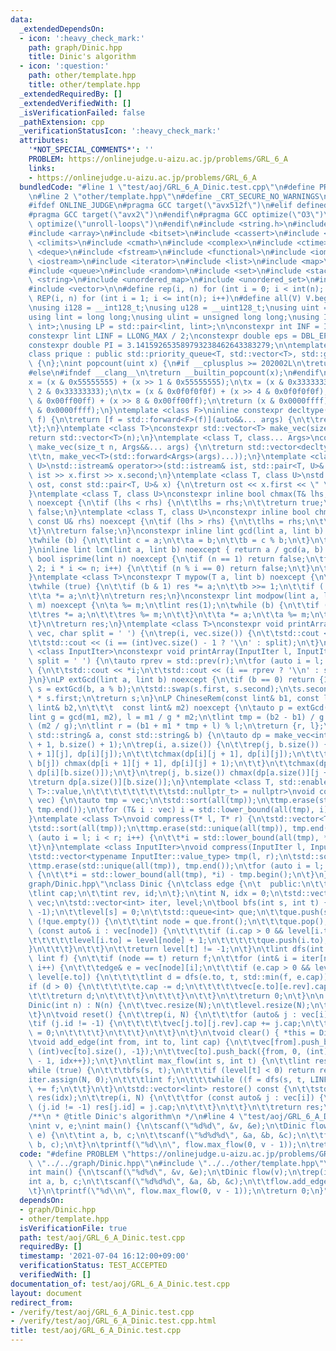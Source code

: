```yaml
---
data:
  _extendedDependsOn:
  - icon: ':heavy_check_mark:'
    path: graph/Dinic.hpp
    title: Dinic's algorithm
  - icon: ':question:'
    path: other/template.hpp
    title: other/template.hpp
  _extendedRequiredBy: []
  _extendedVerifiedWith: []
  _isVerificationFailed: false
  _pathExtension: cpp
  _verificationStatusIcon: ':heavy_check_mark:'
  attributes:
    '*NOT_SPECIAL_COMMENTS*': ''
    PROBLEM: https://onlinejudge.u-aizu.ac.jp/problems/GRL_6_A
    links:
    - https://onlinejudge.u-aizu.ac.jp/problems/GRL_6_A
  bundledCode: "#line 1 \"test/aoj/GRL_6_A_Dinic.test.cpp\"\n#define PROBLEM \"https://onlinejudge.u-aizu.ac.jp/problems/GRL_6_A\"\
    \n#line 2 \"other/template.hpp\"\n#define _CRT_SECURE_NO_WARNINGS\n#ifndef __clang__\n\
    #ifdef ONLINE_JUDGE\n#pragma GCC target(\"avx512f\")\n#elif defined EVAL\n#else\n\
    #pragma GCC target(\"avx2\")\n#endif\n#pragma GCC optimize(\"O3\")\n#pragma GCC\
    \ optimize(\"unroll-loops\")\n#endif\n#include <string.h>\n#include <algorithm>\n\
    #include <array>\n#include <bitset>\n#include <cassert>\n#include <cfloat>\n#include\
    \ <climits>\n#include <cmath>\n#include <complex>\n#include <ctime>\n#include\
    \ <deque>\n#include <fstream>\n#include <functional>\n#include <iomanip>\n#include\
    \ <iostream>\n#include <iterator>\n#include <list>\n#include <map>\n#include <memory>\n\
    #include <queue>\n#include <random>\n#include <set>\n#include <stack>\n#include\
    \ <string>\n#include <unordered_map>\n#include <unordered_set>\n#include <utility>\n\
    #include <vector>\n\n#define rep(i, n) for (int i = 0; i < int(n); i++)\n#define\
    \ REP(i, n) for (int i = 1; i <= int(n); i++)\n#define all(V) V.begin(), V.end()\n\
    \nusing i128 = __int128_t;\nusing u128 = __uint128_t;\nusing uint = unsigned int;\n\
    using lint = long long;\nusing ulint = unsigned long long;\nusing IP = std::pair<int,\
    \ int>;\nusing LP = std::pair<lint, lint>;\n\nconstexpr int INF = INT_MAX / 2;\n\
    constexpr lint LINF = LLONG_MAX / 2;\nconstexpr double eps = DBL_EPSILON * 10;\n\
    constexpr double PI = 3.141592653589793238462643383279;\n\ntemplate <class T>\n\
    class prique : public std::priority_queue<T, std::vector<T>, std::greater<T>>\
    \ {\n};\nint popcount(uint x) {\n#if __cplusplus >= 202002L\n\treturn std::popcount(x);\n\
    #else\n#ifndef __clang__\n\treturn __builtin_popcount(x);\n#endif\n#endif\n\t\
    x = (x & 0x55555555) + (x >> 1 & 0x55555555);\n\tx = (x & 0x33333333) + (x >>\
    \ 2 & 0x33333333);\n\tx = (x & 0x0f0f0f0f) + (x >> 4 & 0x0f0f0f0f);\n\tx = (x\
    \ & 0x00ff00ff) + (x >> 8 & 0x00ff00ff);\n\treturn (x & 0x0000ffff) + (x >> 16\
    \ & 0x0000ffff);\n}\ntemplate <class F>\ninline constexpr decltype(auto) lambda_fix(F&&\
    \ f) {\n\treturn [f = std::forward<F>(f)](auto&&... args) {\n\t\treturn f(f, std::forward<decltype(args)>(args)...);\n\
    \t};\n}\ntemplate <class T>\nconstexpr std::vector<T> make_vec(size_t n) {\n\t\
    return std::vector<T>(n);\n}\ntemplate <class T, class... Args>\nconstexpr auto\
    \ make_vec(size_t n, Args&&... args) {\n\treturn std::vector<decltype(make_vec<T>(args...))>(\n\
    \t\tn, make_vec<T>(std::forward<Args>(args)...));\n}\ntemplate <class T, class\
    \ U>\nstd::istream& operator>>(std::istream& ist, std::pair<T, U>& x) {\n\treturn\
    \ ist >> x.first >> x.second;\n}\ntemplate <class T, class U>\nstd::ostream& operator<<(std::ostream&\
    \ ost, const std::pair<T, U>& x) {\n\treturn ost << x.first << \" \" << x.second;\n\
    }\ntemplate <class T, class U>\nconstexpr inline bool chmax(T& lhs, const U& rhs)\
    \ noexcept {\n\tif (lhs < rhs) {\n\t\tlhs = rhs;\n\t\treturn true;\n\t}\n\treturn\
    \ false;\n}\ntemplate <class T, class U>\nconstexpr inline bool chmin(T& lhs,\
    \ const U& rhs) noexcept {\n\tif (lhs > rhs) {\n\t\tlhs = rhs;\n\t\treturn true;\n\
    \t}\n\treturn false;\n}\nconstexpr inline lint gcd(lint a, lint b) noexcept {\n\
    \twhile (b) {\n\t\tlint c = a;\n\t\ta = b;\n\t\tb = c % b;\n\t}\n\treturn a;\n\
    }\ninline lint lcm(lint a, lint b) noexcept { return a / gcd(a, b) * b; }\nconstexpr\
    \ bool isprime(lint n) noexcept {\n\tif (n == 1) return false;\n\tfor (int i =\
    \ 2; i * i <= n; i++) {\n\t\tif (n % i == 0) return false;\n\t}\n\treturn true;\n\
    }\ntemplate <class T>\nconstexpr T mypow(T a, lint b) noexcept {\n\tT res(1);\n\
    \twhile (true) {\n\t\tif (b & 1) res *= a;\n\t\tb >>= 1;\n\t\tif (!b) break;\n\
    \t\ta *= a;\n\t}\n\treturn res;\n}\nconstexpr lint modpow(lint a, lint b, lint\
    \ m) noexcept {\n\ta %= m;\n\tlint res(1);\n\twhile (b) {\n\t\tif (b & 1) {\n\t\
    \t\tres *= a;\n\t\t\tres %= m;\n\t\t}\n\t\ta *= a;\n\t\ta %= m;\n\t\tb >>= 1;\n\
    \t}\n\treturn res;\n}\ntemplate <class T>\nconstexpr void printArray(const std::vector<T>&\
    \ vec, char split = ' ') {\n\trep(i, vec.size()) {\n\t\tstd::cout << vec[i];\n\
    \t\tstd::cout << (i == (int)vec.size() - 1 ? '\\n' : split);\n\t}\n}\ntemplate\
    \ <class InputIter>\nconstexpr void printArray(InputIter l, InputIter r, char\
    \ split = ' ') {\n\tauto rprev = std::prev(r);\n\tfor (auto i = l; i != r; i++)\
    \ {\n\t\tstd::cout << *i;\n\t\tstd::cout << (i == rprev ? '\\n' : split);\n\t\
    }\n}\nLP extGcd(lint a, lint b) noexcept {\n\tif (b == 0) return {1, 0};\n\tLP\
    \ s = extGcd(b, a % b);\n\tstd::swap(s.first, s.second);\n\ts.second -= a / b\
    \ * s.first;\n\treturn s;\n}\nLP ChineseRem(const lint& b1, const lint& m1, const\
    \ lint& b2,\n\t\t\t  const lint& m2) noexcept {\n\tauto p = extGcd(m1, m2);\n\t\
    lint g = gcd(m1, m2), l = m1 / g * m2;\n\tlint tmp = (b2 - b1) / g * p.first %\
    \ (m2 / g);\n\tlint r = (b1 + m1 * tmp + l) % l;\n\treturn {r, l};\n}\nint LCS(const\
    \ std::string& a, const std::string& b) {\n\tauto dp = make_vec<int>(a.size()\
    \ + 1, b.size() + 1);\n\trep(i, a.size()) {\n\t\trep(j, b.size()) {\n\t\t\tchmax(dp[i\
    \ + 1][j], dp[i][j]);\n\t\t\tchmax(dp[i][j + 1], dp[i][j]);\n\t\t\tif (a[i] ==\
    \ b[j]) chmax(dp[i + 1][j + 1], dp[i][j] + 1);\n\t\t}\n\t\tchmax(dp[i + 1][b.size()],\
    \ dp[i][b.size()]);\n\t}\n\trep(j, b.size()) chmax(dp[a.size()][j + 1], dp[a.size()][j]);\n\
    \treturn dp[a.size()][b.size()];\n}\ntemplate <class T, std::enable_if_t<std::is_convertible<int,\
    \ T>::value,\n\t\t\t\t\t\t\t\t\tstd::nullptr_t> = nullptr>\nvoid compress(std::vector<T>&\
    \ vec) {\n\tauto tmp = vec;\n\tstd::sort(all(tmp));\n\ttmp.erase(std::unique(all(tmp)),\
    \ tmp.end());\n\tfor (T& i : vec) i = std::lower_bound(all(tmp), i) - tmp.begin();\n\
    }\ntemplate <class T>\nvoid compress(T* l, T* r) {\n\tstd::vector<T> tmp(l, r);\n\
    \tstd::sort(all(tmp));\n\ttmp.erase(std::unique(all(tmp)), tmp.end());\n\tfor\
    \ (auto i = l; i < r; i++) {\n\t\t*i = std::lower_bound(all(tmp), *i) - tmp.begin();\n\
    \t}\n}\ntemplate <class InputIter>\nvoid compress(InputIter l, InputIter r) {\n\
    \tstd::vector<typename InputIter::value_type> tmp(l, r);\n\tstd::sort(all(tmp));\n\
    \ttmp.erase(std::unique(all(tmp)), tmp.end());\n\tfor (auto i = l; i < r; i++)\
    \ {\n\t\t*i = std::lower_bound(all(tmp), *i) - tmp.begin();\n\t}\n}\n#line 3 \"\
    graph/Dinic.hpp\"\nclass Dinic {\n\tclass edge {\n\t  public:\n\t\tint to;\n\t\
    \tlint cap;\n\t\tint rev, id;\n\t};\n\tint N, idx = 0;\n\tstd::vector<std::vector<edge>>\
    \ vec;\n\tstd::vector<int> iter, level;\n\tbool bfs(int s, int t) {\n\t\tlevel.assign(N,\
    \ -1);\n\t\tlevel[s] = 0;\n\t\tstd::queue<int> que;\n\t\tque.push(s);\n\t\twhile\
    \ (!que.empty()) {\n\t\t\tint node = que.front();\n\t\t\tque.pop();\n\t\t\tfor\
    \ (const auto& i : vec[node]) {\n\t\t\t\tif (i.cap > 0 && level[i.to] == -1) {\n\
    \t\t\t\t\tlevel[i.to] = level[node] + 1;\n\t\t\t\t\tque.push(i.to);\n\t\t\t\t\
    }\n\t\t\t}\n\t\t}\n\t\treturn level[t] != -1;\n\t}\n\tlint dfs(int node, int t,\
    \ lint f) {\n\t\tif (node == t) return f;\n\t\tfor (int& i = iter[node]; i < vec[node].size();\
    \ i++) {\n\t\t\tedge& e = vec[node][i];\n\t\t\tif (e.cap > 0 && level[node] <\
    \ level[e.to]) {\n\t\t\t\tlint d = dfs(e.to, t, std::min(f, e.cap));\n\t\t\t\t\
    if (d > 0) {\n\t\t\t\t\te.cap -= d;\n\t\t\t\t\tvec[e.to][e.rev].cap += d;\n\t\t\
    \t\t\treturn d;\n\t\t\t\t}\n\t\t\t}\n\t\t}\n\t\treturn 0;\n\t}\n\n  public:\n\t\
    Dinic(int n) : N(n) {\n\t\tvec.resize(N);\n\t\tlevel.resize(N);\n\t\titer.resize(N);\n\
    \t}\n\tvoid reset() {\n\t\trep(i, N) {\n\t\t\tfor (auto& j : vec[i]) {\n\t\t\t\
    \tif (j.id != -1) {\n\t\t\t\t\tvec[j.to][j.rev].cap += j.cap;\n\t\t\t\t\tj.cap\
    \ = 0;\n\t\t\t\t}\n\t\t\t}\n\t\t}\n\t}\n\tvoid clear() { *this = Dinic(N); }\n\
    \tvoid add_edge(int from, int to, lint cap) {\n\t\tvec[from].push_back({to, cap,\
    \ (int)vec[to].size(), -1});\n\t\tvec[to].push_back({from, 0, (int)vec[from].size()\
    \ - 1, idx++});\n\t}\n\tlint max_flow(int s, int t) {\n\t\tlint res = 0;\n\t\t\
    while (true) {\n\t\t\tbfs(s, t);\n\t\t\tif (level[t] < 0) return res;\n\t\t\t\
    iter.assign(N, 0);\n\t\t\tlint f;\n\t\t\twhile ((f = dfs(s, t, LINF)) > 0) res\
    \ += f;\n\t\t}\n\t}\n\tstd::vector<lint> restore() const {\n\t\tstd::vector<lint>\
    \ res(idx);\n\t\trep(i, N) {\n\t\t\tfor (const auto& j : vec[i]) {\n\t\t\t\tif\
    \ (j.id != -1) res[j.id] = j.cap;\n\t\t\t}\n\t\t}\n\t\treturn res;\n\t}\n};\n\n\
    /**\n * @title Dinic's algorithm\n */\n#line 4 \"test/aoj/GRL_6_A_Dinic.test.cpp\"\
    \nint v, e;\nint main() {\n\tscanf(\"%d%d\", &v, &e);\n\tDinic flow(v);\n\trep(i,\
    \ e) {\n\t\tint a, b, c;\n\t\tscanf(\"%d%d%d\", &a, &b, &c);\n\t\tflow.add_edge(a,\
    \ b, c);\n\t}\n\tprintf(\"%d\\n\", flow.max_flow(0, v - 1));\n\treturn 0;\n}\n"
  code: "#define PROBLEM \"https://onlinejudge.u-aizu.ac.jp/problems/GRL_6_A\"\n#include\
    \ \"../../graph/Dinic.hpp\"\n#include \"../../other/template.hpp\"\nint v, e;\n\
    int main() {\n\tscanf(\"%d%d\", &v, &e);\n\tDinic flow(v);\n\trep(i, e) {\n\t\t\
    int a, b, c;\n\t\tscanf(\"%d%d%d\", &a, &b, &c);\n\t\tflow.add_edge(a, b, c);\n\
    \t}\n\tprintf(\"%d\\n\", flow.max_flow(0, v - 1));\n\treturn 0;\n}"
  dependsOn:
  - graph/Dinic.hpp
  - other/template.hpp
  isVerificationFile: true
  path: test/aoj/GRL_6_A_Dinic.test.cpp
  requiredBy: []
  timestamp: '2021-07-04 16:12:00+09:00'
  verificationStatus: TEST_ACCEPTED
  verifiedWith: []
documentation_of: test/aoj/GRL_6_A_Dinic.test.cpp
layout: document
redirect_from:
- /verify/test/aoj/GRL_6_A_Dinic.test.cpp
- /verify/test/aoj/GRL_6_A_Dinic.test.cpp.html
title: test/aoj/GRL_6_A_Dinic.test.cpp
---
```

